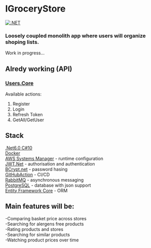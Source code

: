 # IGroceryStore
[![.NET](https://github.com/Nairda015/IGroceryStore/actions/workflows/dotnet.yml/badge.svg)](https://github.com/Nairda015/IGroceryStore/actions/workflows/dotnet.yml)
### Loosely coupled monolith app where users will organize shoping lists.
Work in progress...

## Alredy working (API)
### [Users.Core](https://github.com/Nairda015/IGroceryStore/tree/master/src/Users/Users.Core)
Available actions:
1. Register
2. Login
3. Refresh Token
4. GetAll/GetUser

## Stack  
[.Net6.0 C#10](https://github.com/dotnet)  
[Docker](https://github.com/docker)  
[AWS Systems Manager](https://github.com/aws/aws-dotnet-extensions-configuration/) - runtime configuration  
[JWT.Net](https://github.com/jwt-dotnet/jwt) - authorisation and authentication  
[BCrypt.net](https://github.com/BcryptNet/bcrypt.net) - password hasing  
[GitHubAction](https://github.com/Nairda015/IGroceryStore/blob/master/.github/workflows/dotnet.yml) - CI/CD  
[RabbitMQ](https://github.com/rabbitmq) - asynchronous messaging  
[PostgreSQL](https://github.com/postgres/postgres) - database with json support  
[Entity Framework Core](https://github.com/dotnet/efcore) - ORM  

## Main features will be:  
-Comparing basket price across stores  
-Searching for alergens free products  
-Rating products and stores  
-Searching for similar products  
-Watching product prices over time
